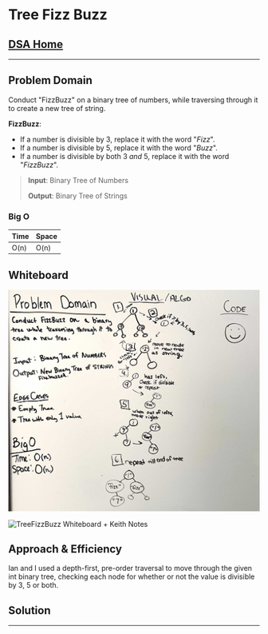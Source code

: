 # Tree Fizz Buzz

## [DSA Home](https://mistidinzy.github.io/data-structures-and-algorithms/)

---

## Problem Domain

Conduct "FizzBuzz" on a binary tree of numbers, while traversing through it to create a new tree of string.

**FizzBuzz**:

* If a number is divisible by 3, replace it with the word "*Fizz*".
* If a number is divisible by 5, replace it with the word "*Buzz*".
* If a number is divisible by both 3 *and* 5, replace it with the word "*FizzBuzz*".

> **Input**: Binary Tree of Numbers
>
> **Output**: Binary Tree of Strings

### Big O

| Time | Space |
| :----------- | :----------- |
| O(n) | O(n) |

## Whiteboard

![TreeFizzBuzz Whiteboard](TreeFizzBuzz.jpg)

![TreeFizzBuzz Whiteboard + Keith Notes](treeFizzBuzz2.png)

## Approach & Efficiency

Ian and I used a depth-first, pre-order traversal to move through the given int binary tree, checking each node for whether or not the value is divisible by 3, 5 or both.

## Solution

---
